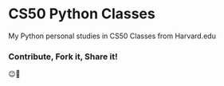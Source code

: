 # CS50 Python Classes
My Python personal studies in CS50 Classes from Harvard.edu

### Contribute, Fork it, Share it!
😉🚀
